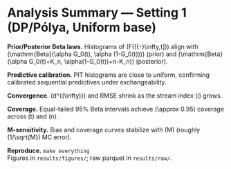 # Analysis Summary — Setting 1 (DP/Pólya, Uniform base)

**Prior/Posterior Beta laws.**
Histograms of \(F(({-}\infty,t])\) align with \(\mathrm{Beta}(\alpha G_0(t), \alpha (1-G_0(t)))\) (prior)
and \(\mathrm{Beta}(\alpha G_0(t)+K_n, \alpha(1-G_0(t))+n-K_n)\) (posterior).

**Predictive calibration.**
PIT histograms are close to uniform, confirming calibrated sequential predictives under exchangeability.

**Convergence.**
\(d^{(\infty)}\) and RMSE shrink as the stream index \(i\) grows.

**Coverage.**
Equal-tailed 95% Beta intervals achieve \(\approx 0.95\) coverage across \(t\) and \(n\).

**M-sensitivity.**
Bias and coverage curves stabilize with \(M\) (roughly \(1/\sqrt{M}\) MC error).

**Reproduce.** `make everything`  
Figures in `results/figures/`; raw parquet in `results/raw/`.